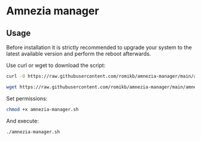 # Amnezia manager

## Usage

Before installation it is strictly recommended to upgrade your system to the latest available version and perform the reboot afterwards.

Use curl or wget to download the script:
```bash
curl -O https://raw.githubusercontent.com/romikb/amnezia-manager/main/amnezia-manager.sh
```
```bash
wget https://raw.githubusercontent.com/romikb/amnezia-manager/main/amnezia-manager.sh
```

Set permissions:
```bash
chmod +x amnezia-manager.sh
```

And execute:
```bash
./amnezia-manager.sh
```
